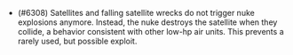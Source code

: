 - (#6308) Satellites and falling satellite wrecks do not trigger nuke explosions anymore. Instead, the nuke destroys the satellite when they collide, a behavior consistent with other low-hp air units. This prevents a rarely used, but possible exploit.
